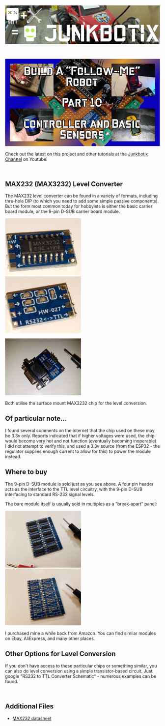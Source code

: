 ![Junkbotix Banner](./images/banner-1024px.jpg)

<br>

[![Part 10](./images/title-720px.jpg)](https://www.youtube.com/watch?v=R-nN7bM4Fe8)

Check out the latest on this project and other tutorials at the [Junkbotix Channel](https://www.youtube.com/channel/UCNxQ47xBEYjD-mey_lxj9Aw) on Youtube!

<br>

## MAX232 (MAX3232) Level Converter

The MAX232 level converter can be found in a variety of formats, including thru-hole DIP (to which you need to add some simple passive components). But the form most common today for hobbyists is either the basic carrier board module, or the 9-pin D-SUB carrier board module.

<img src="./images/max-232-top-720px.jpg" width="49%" />&nbsp;&nbsp;&nbsp;&nbsp;<img src="./images/max-232-bottom-720px.jpg" width="49%" />

<img src="./images/max-232-dsub-720px.jpg" width="49%" />

<br>

Both utilise the surface mount MAX3232 chip for the level conversion.

## Of particular note...

I found several comments on the internet that the chip used on these may be 3.3v only. Reports indicated that if higher voltages were used, the chip would become very hot and not function (eventually becoming inoperable). I did not attempt to verify this, and used a 3.3v source (from the ESP32 - the regulator supplies enough current to allow for this) to power the module instead.

## Where to buy

The 9-pin D-SUB module is sold just as you see above. A four pin header acts as the interface to the TTL level circuitry, with the 9-pin D-SUB interfacing to standard RS-232 signal levels.

The bare module itself is usually sold in multiples as a "break-apart" panel:

<img src="./images/max-232-panel-top-720px.jpg" width="49%" />&nbsp;&nbsp;&nbsp;&nbsp;<img src="./images/max-232-panel-bottom-720px.jpg" width="49%" />

I purchased mine a while back from Amazon. You can find similar modules on Ebay, AliExpress, and many other places.

## Other Options for Level Conversion

If you don't have access to these particular chips or something similar, you can also do level conversion using a simple transistor-based circuit. Just google "RS232 to TTL Converter Schematic" - numerous examples can be found.

<br>

## Additional Files

* [MAX232 datasheet](./files/MAX3232.pdf)